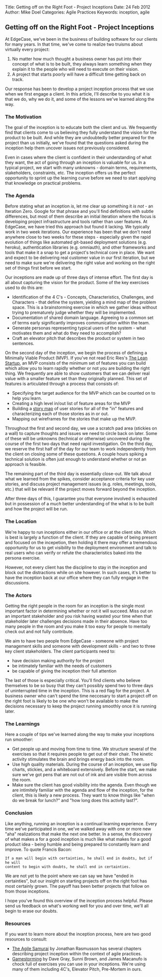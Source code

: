 Title: Getting off on the Right Foot - Project Inceptions
Date: 24 Feb 2012
Author: Mike Doel
Categories: Agile Practices
Keywords: inception, agile

## Getting off on the Right Foot - Project Inceptions

At EdgeCase, we've been in the business of building software for our clients for
many years.  In that time, we've come to realize two truisms about virtually
every project:

1. No matter how much thought a business owner has put into their concept of
   what is to be built, they always learn something when they explain it to
   the people who will need to execute on their vision.
2. A project that starts poorly will have a difficult time getting back on track.

Our response has been to develop a project inception process that we use when we
first engage a client.  In this article, I'll describe to you what it is
that we do, why we do it, and some of the lessons we've learned along the way.

### The Motivation
The goal of the inception is to educate both the client and us.  We frequently
find that clients come to us believing they fully understand the vision for
the product to be built.  And while they are undoubtedly better prepared for
the project than us initially, we've found that the questions asked during
the inception help them uncover issues not previously considered.

Even in cases where the client is confident in their understanding of what
they want, the act of going through an inception is valuable for us.  In a
typical project, we start with many unknowns - domain terms, requirements, stakeholders,
constraints, etc.  The inception offers us the perfect opportunity to sprint up the learning
curve before we need to start applying that knowledge on practical problems.


### The Agenda

Before stating what an inception *is*, let me clear up something it *is not* - an
Iteration Zero.  Google for that phrase and you'll find definitions with subtle
differences, but most of them describe an initial iteration where the
focus is developing project infrastructure and tools rather than user features.
At EdgeCase, we have tried this approach but found it lacking.  We typically
work in two week iterations.  Our experience has been that
we don't need anywhere close to two weeks for these steps - especially given the
rapid evolution of things like automated git-based deployment
solutions (e.g. heroku), authentication libraries (e.g. omniauth), and other
frameworks and tools that make it a snap to get a project's technical core in place.
We want and expect to be delivering real customer value in our first iteration, but
we need to make sure we're delivering the right value and working on the right
set of things first before we start.

Our inceptions are made up of three days of intense effort.  The first day is
all about capturing the vision for the product.  Some of the key exercises used to
do this are:

* Identification of the 4 C's - Concepts, Characteristics, Challenges, and
  Characters - that define the system, yielding a mind map of the problem space.  This is a brainstorming exercise 
  in which we gather ideas without trying to prematurely judge whether they will be implemented.
* Documentation of shared domain language.  Agreeing to a common set of terms early
  significantly improves communication within the team.
* Generate personas representing typical users of the system - what motivates them and
  what do they need to accomplish?
* Craft an elevator pitch that describes the product or system in two sentences.

On the second day of the inception, we begin the process of defining a Minimally
Viable Product (MVP).  If you've not read Eric Ries's
[The Lean Startup](http://www.theleanstartup.com), an MVP consists of the minimum
set of features you can build which allow you to learn rapidly whether or not
you are building the right thing.  We frequently are able to show customers that we
can deliver real value with a smaller feature set than they originally planned.  This set of features
is articulated through a process that consists of:

* Specifying the target audience for the MVP which can be counted on to help
  you learn.
* Creating a high level in/out list of feature areas for the MVP
* Building a [story map](http://www.agileproductdesign.com/blog/the_new_backlog.html)
  of user stories for all of the "in" features and characterizing each of
  those stories as in or out.
* Mapping out wireframes for the stories that make up the MVP.

Throughout the first and second day, we use a scratch pad area (stickies on a wall)
to capture thoughts and issues we need to circle back on later.  Some of these
will be unknowns (technical or otherwise) uncovered during the course of the first
two days that need rapid investigation.  On the third day, we reserve the
first half of the day for our team to work independently from the client on
closing some of these questions.  A couple hours spiking a technical
solution is often just enough to understand whether or not an approach is feasible.

The remaining part of the third day is essentially close-out.  We talk about
what we learned from the spikes, consider acceptance criteria for key user stories,
and discuss project management issues (e.g. roles, meetings, tools, etc.)
that will be relevant if the project moves forward beyond the inception.

After three days of this, I guarantee you that everyone involved is
exhausted but in possession of a *much* better understanding of the
what is to be built and how the project will be run.


### The Location

We're happy to run inceptions either in our office or at the client site.
Which is best is largely a function of the client.  If they are capable
of being present and focused on the incepetion, then holding it there 
may offer a tremendous opportunity for us to get visibility to the deployment
environment and talk to real users who can verify or refute the
characteristics baked into the persona exercise.

However, not every client has the discipline to stay in the inception and block out the
distractions while on site however.  In such cases, it's better to have the
inception back at our office where they can fully engage in the discussions.


### The Actors

Getting the right people in the room for an inception is the single most
important factor in determining whether or not it will succeed.  Miss out on
an important stakeholder and you risk having wasted your time when that
stakeholder later challenges decisions made in their absence.  Have too many
people in the room and you make it too easy for people to mentally check out
and not fully contribute.

We aim to have two people from EdgeCase - someone with project management skills
and someone with development skills - and two to three key client stakeholders.
The client participants need to:

* have decision making authority for the project
* be intimately familiar with the needs of customers
* be capable of giving the inception their full attention

The last of those is especially critical.  You'll find clients who believe
themselves to be so busy that they can't possibly spend two to three days of
uninterrupted time in the inception.  This is a red flag for the project.  A
business owner who can't spend the time neccesary to start a project off on
the right foot is likely to be one who won't be available to make the
decisions necessary to keep the project running smoothly once it is
running later.

### The Learnings

Here a couple of tips we've learned along the way to make your inceptions run
smoother:

* Get people up and moving from time to time.  We structure several of the
  exercises so that it requires people to get out of their chair.
  The kinetic activity stimulates the brain and brings energy back into the
  room.
* Use high quality materials.  During the course of an inception, we use
  flip charts, stickies, and a whiteboard extensively.  Before the start, we
  make sure we've got pens that are not out of ink and are visible from across
  the room.
* Make sure the client has good visibility into the agenda.  Even though we
  are intimitely familiar with the agenda and flow of the inception, for the
  client, this is likely a new process.  They want to know things like
  "when do we break for lunch?" and "how long does this activity last?".

### Conclusion

Like anything, running an inception is a continual learning experience.  Every
time we've participated in one, we've walked away with one or more new "aha"
realizations that make the next one better.  In a sense, the discovery of what
makes a for a good inception is much like what makes for a good product
idea - being humble and being prepared to constantly learn and improve.  To
quote Francis Bacon:

    If a man will begin with certainties, he shall end in doubts, but if he will
    content to begin with doubts, he shall end in certainties.

We are not yet to the point where we can say we have "ended in certainties", but
our insight on starting projects off on the right foot has most certainly
grown.  The payoff has been better projects that follow on from those inceptions.

I hope you've found this overview of the inception process helpful.  Please
send us feedback on what's working well for you and over time, we'll all begin
to erase our doubts.

### Resources

If you want to learn more about the inception process, here are two good
resources to consult:

* [The Agile Samurai](http://pragprog.com/book/jtrap/the-agile-samurai) by Jonathan
  Rasmusson has several chapters describing project inception within the context
  of agile practices.
* [Gamestorming](http://www.amazon.com/Gamestorming-Innovators-Rulebreakers-Changemakers-ebook/dp/B003XDUCLS)
  by Dave Gray, Sunni Brown, and James Macanufo is chock full of exercises you
  can use in your inceptions.  We're using many of them including 4C's, Elevator
  Pitch, Pre-Mortem in ours.
